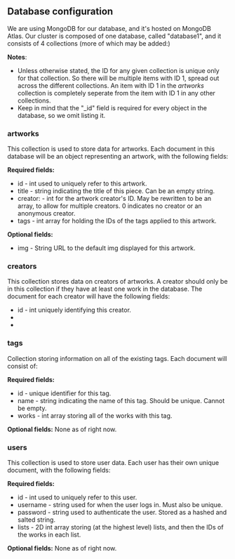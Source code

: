 ## Database configuration

We are using MongoDB for our database, and it's hosted on MongoDB Atlas. Our cluster is composed of one database, called "database1", and it consists of 4 collections (more of which may be added:)

**Notes**: 
- Unless otherwise stated, the ID for any given collection is unique only for that collection. So there will be multiple items with ID 1, spread out across the different collections. An item with ID 1 in the *artworks* collection is completely seperate from the item with ID 1 in any other collections. 
- Keep in mind that the "_id" field is required for every object in the database, so we omit listing it.


### artworks
This collection is used to store data for artworks. Each document in this database will be an object representing an artwork, with the following fields:

**Required fields:**
- id - int used to uniquely refer to this artwork.
- title - string indicating the title of this piece. Can be an empty string.
- creator: - int for the artwork creator's ID. May be rewritten to be an array, to allow for multiple creators. 0 indicates no creator or an anonymous creator.
- tags - int array for holding the IDs of the tags applied to this artwork.

**Optional fields:**
- img - String URL to the default img displayed for this artwork.


### creators
This collection stores data on creators of artworks. A creator should only be in this collection if they have at least one work in the database. The document for each creator will have the following fields:
- id - int uniquely identifying this creator.
-
-


### tags
Collection storing information on all of the existing tags. Each document will consist of:

**Required fields:**
- id - unique identifier for this tag.
- name - string indicating the name of this tag. Should be unique. Cannot be empty.
- works - int array storing all of the works with this tag.

**Optional fields:**
None as of right now.


### users
This collection is used to store user data. Each user has their own unique document, with the following fields:

**Required fields:**
- id - int used to uniquely refer to this user.
- username - string used for when the user logs in. Must also be unique.
- password - string used to authenticate the user. Stored as a hashed and salted string.
- lists - 2D int array storing (at the highest level) lists, and then the IDs of the works in each list.

**Optional fields:**
None as of right now.